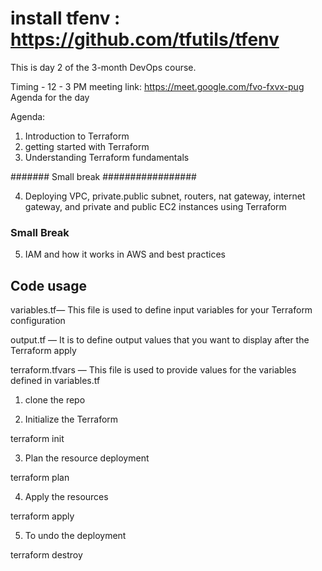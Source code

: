 # install tfenv : https://github.com/tfutils/tfenv
This is day 2 of the 3-month DevOps course.

Timing - 12 - 3 PM meeting link: https://meet.google.com/fvo-fxvx-pug Agenda for the day

Agenda:
1. Introduction to Terraform
2. getting started with Terraform
3. Understanding Terraform fundamentals

####### Small break #################

4. Deploying VPC, private.public subnet, routers, nat gateway, internet gateway, and private and public EC2 instances using Terraform

### Small Break #################

5. IAM and how it works in AWS and best practices




## Code usage ##

variables.tf— This file is used to define input variables for your Terraform configuration

output.tf — It is to define output values that you want to display after the Terraform apply

terraform.tfvars — This file is used to provide values for the variables defined in variables.tf



1. clone the repo

2. Initialize the Terraform 

terraform init

3. Plan the resource deployment

terraform plan

4. Apply the resources

terraform apply

5. To undo the deployment

terraform destroy
